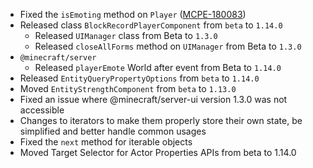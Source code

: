 

-   Fixed the `isEmoting` method on `Player` ([MCPE-180083](https://bugs.mojang.com/browse/MCPE-180083))
-   Released class `BlockRecordPlayerComponent` from `beta` to `1.14.0`
    -   Released `UIManager` class from Beta to `1.3.0`
    -   Released `closeAllForms` method on `UIManager` from Beta to `1.3.0`
-   `@minecraft/server`
    -   Released `playerEmote` World after event from Beta to `1.14.0` 
-   Released `EntityQueryPropertyOptions` from `beta` to `1.14.0`
-   Moved `EntityStrengthComponent` from `beta` to `1.13.0` 
-   Fixed an issue where @minecraft/server-ui version 1.3.0 was not accessible
-   Changes to iterators to make them properly store their own state, be simplified and better handle common usages
-   Fixed the `next` method for iterable objects
-   Moved Target Selector for Actor Properties APIs from beta to 1.14.0

